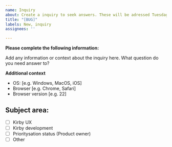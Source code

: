 ```yaml
---
name: Inquiry
about: Create a inquiry to seek answers. These will be adressed Tuesdag + Thursday 9.15-10.15
title: "[BUG]"
labels: New, inquiry
assignees: ''

---
```


**Please complete the following information:**

Add any information or context about the inquiry here. What question do you need answer to?

**Additional context**
- OS: [e.g. Windows, MacOS, iOS]
- Browser [e.g. Chrome, Safari]
- Browser version [e.g. 22]

## Subject area:
- [ ] Kirby UX
- [ ] Kirby development
- [ ] Prioritysation status (Product owner)
- [ ] Other
